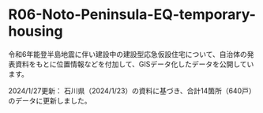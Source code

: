 # R06-Noto-Peninsula-EQ-temporary-housing
令和6年能登半島地震に伴い建設中の建設型応急仮設住宅について、自治体の発表資料をもとに位置情報などを付加して、GISデータ化したデータを公開しています。

2024/1/27更新：
石川県（2024/1/23）の資料に基づき、合計14箇所（640戸）のデータに更新しました。
